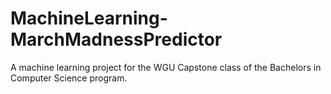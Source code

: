 # MachineLearning-MarchMadnessPredictor
A machine learning project for the WGU Capstone class of the Bachelors in Computer Science program.
